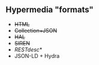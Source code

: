 ## Hypermedia "formats"

* ~~HTML~~
* ~~Collection+JSON~~
* ~~HAL~~
* ~~SIREN~~
* _RESTdesc_*
* JSON-LD + Hydra